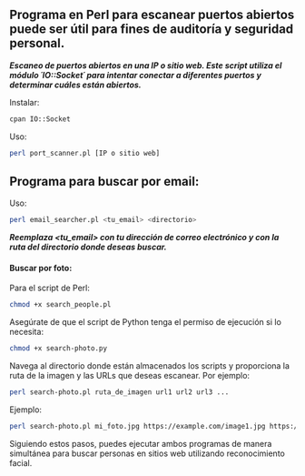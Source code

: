 ## Programa en Perl para escanear puertos abiertos puede ser útil para fines de auditoría y seguridad personal.

***Escaneo de puertos abiertos en una IP o sitio web. Este script utiliza el módulo ´IO::Socket´ para intentar conectar a diferentes puertos y determinar cuáles están abiertos.***

Instalar:
```sh
cpan IO::Socket
```

Uso:
```sh
perl port_scanner.pl [IP o sitio web]
```


## Programa para buscar por email:

Uso:
```sh
perl email_searcher.pl <tu_email> <directorio>
```

***Reemplaza <tu_email> con tu dirección de correo electrónico y <directorio> con la ruta del directorio donde deseas buscar.***

#### Buscar por foto:

Para el script de Perl:
```sh
chmod +x search_people.pl
```

Asegúrate de que el script de Python tenga el permiso de ejecución si lo necesita:
```sh
chmod +x search-photo.py
```

Navega al directorio donde están almacenados los scripts y proporciona la ruta de la imagen y las URLs que deseas escanear. Por ejemplo:

```sh
perl search-photo.pl ruta_de_imagen url1 url2 url3 ...
```

Ejemplo:

```sh
perl search-photo.pl mi_foto.jpg https://example.com/image1.jpg https://example.com/image2.jpg https://example.com/image3.jpg
```

Siguiendo estos pasos, puedes ejecutar ambos programas de manera simultánea para buscar personas en sitios web utilizando reconocimiento facial.

